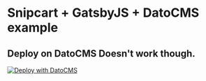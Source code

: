 # Snipcart + GatsbyJS + DatoCMS example

## Deploy on DatoCMS Doesn't work though.

[![Deploy with DatoCMS](https://dashboard.datocms.com/deploy/button.svg)](https://dashboard.datocms.com/deploy?repo=datocms/snipcart-gatsby-demo)
